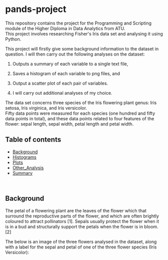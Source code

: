 # pands-project

This repository contains the project for the Programming and Scripting module of the Higher Diploma in Data Analytics from ATU.\
This project involves researching Fisher's Iris data set and analysing it using Python.

This project will firstly give some background information to the dataset in question. I will then carry out the following analyses on the dataset:
1. Outputs a summary of each variable to a single text file,
2. Saves a histogram of each variable to png files, and
3. Output a scatter plot of each pair of variables.

4. I will carry out additional analyses of my choice.

The data set concerns three species of the Iris flowering plant genus: Iris setosa, Iris virginica, and Iris versicolor. \
Fifty data points were measured for each species (one hundred and fifty data points in total), and these data points related to four features of the flower: sepal length, sepal width, petal length and petal width. 



## Table of contents
* [Background](#background)
* [Histograms](#histograms)
* [Plots](#plots)
* [Other_Analysis](#otheranalysis)
* [Summary](#summary)


&nbsp; 


## Background

The petal of a flowering plant are the leaves of the flower which that surround the reproductive parts of the flower, and which are often brightly coloured to attract pollinators [1]. Sepals usually protect the flower when it is in a bud and structurally support the petals when the flower is in bloom. [2]

The below is an image of the three flowers analysed in the dataset, along with a label for the sepal and petal of one of the three flower species (Iris Versicolor):

